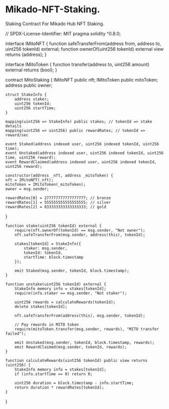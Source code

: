 # Mikado-NFT-Staking.
Staking Contract For Mikado Hub NFT Staking.

// SPDX-License-Identifier: MIT
pragma solidity ^0.8.0;

interface IMitoNFT {
    function safeTransferFrom(address from, address to, uint256 tokenId) external;
    function ownerOf(uint256 tokenId) external view returns (address);
}

interface IMitoToken {
    function transfer(address to, uint256 amount) external returns (bool);
}

contract MitoStaking {
    IMitoNFT public nft;
    IMitoToken public mitoToken;
    address public owner;

    struct StakeInfo {
        address staker;
        uint256 tokenId;
        uint256 startTime;
    }

    mapping(uint256 => StakeInfo) public stakes; // tokenId => stake details
    mapping(uint256 => uint256) public rewardRates; // tokenId => reward/sec

    event Staked(address indexed user, uint256 indexed tokenId, uint256 time);
    event Unstaked(address indexed user, uint256 indexed tokenId, uint256 time, uint256 reward);
    event RewardClaimed(address indexed user, uint256 indexed tokenId, uint256 reward);

    constructor(address _nft, address _mitoToken) {
    nft = IMitoNFT(_nft);
    mitoToken = IMitoToken(_mitoToken);
    owner = msg.sender;

    rewardRates[0] = 277777777777777777; // bronze
    rewardRates[1] = 555555555555555555; // silver
    rewardRates[2] = 833333333333333333; // gold
}

    function stake(uint256 tokenId) external {
        require(nft.ownerOf(tokenId) == msg.sender, "Not owner");
        nft.safeTransferFrom(msg.sender, address(this), tokenId);

        stakes[tokenId] = StakeInfo({
            staker: msg.sender,
            tokenId: tokenId,
            startTime: block.timestamp
        });

        emit Staked(msg.sender, tokenId, block.timestamp);
    }

    function unstake(uint256 tokenId) external {
        StakeInfo memory info = stakes[tokenId];
        require(info.staker == msg.sender, "Not staker");

        uint256 rewards = calculateRewards(tokenId);
        delete stakes[tokenId];

        nft.safeTransferFrom(address(this), msg.sender, tokenId);

        // Pay rewards in MITO token
        require(mitoToken.transfer(msg.sender, rewards), "MITO transfer failed");

        emit Unstaked(msg.sender, tokenId, block.timestamp, rewards);
        emit RewardClaimed(msg.sender, tokenId, rewards);
    }

    function calculateRewards(uint256 tokenId) public view returns (uint256) {
        StakeInfo memory info = stakes[tokenId];
        if (info.startTime == 0) return 0;

        uint256 duration = block.timestamp - info.startTime;
        return duration * rewardRates[tokenId];
    }
}
